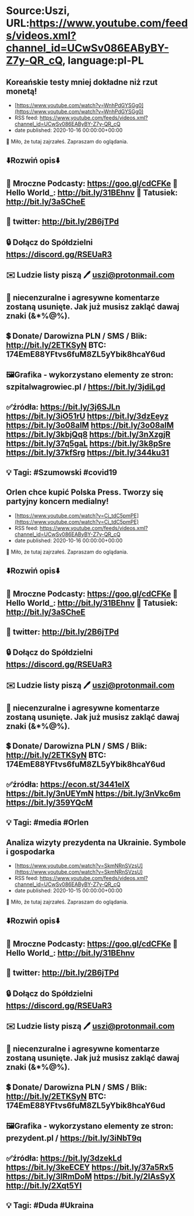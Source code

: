 # Source:Uszi, URL:https://www.youtube.com/feeds/videos.xml?channel_id=UCwSv086EAByBY-Z7y-QR_cQ, language:pl-PL

## Koreańskie testy mniej dokładne niż rzut monetą!
 - [https://www.youtube.com/watch?v=WnhPdGYSGg0](https://www.youtube.com/watch?v=WnhPdGYSGg0)
 - RSS feed: https://www.youtube.com/feeds/videos.xml?channel_id=UCwSv086EAByBY-Z7y-QR_cQ
 - date published: 2020-10-16 00:00:00+00:00

🤪 Miło, że tutaj zajrzałeś.  Zapraszam do oglądania.

⬇️Rozwiń opis⬇️
------------------------------------------------------------
👀 Mroczne Podcasty: https://goo.gl/cdCFKe
👀 Hello World_: http://bit.ly/31BEhnv
👀 Tatusiek: http://bit.ly/3aSCheE
------------------------------------------------------------
👀 twitter: http://bit.ly/2B6jTPd
------------------------------------------------------------
🔒 Dołącz do Spółdzielni
https://discord.gg/RSEUaR3
------------------------------------------------------------
✉️ Ludzie listy piszą 
🖊️ uszi@protonmail.com
------------------------------------------------------------
👺 niecenzuralne i agresywne komentarze zostaną usunięte.  Jak już musisz zakląć dawaj znaki (&*%@%).
------------------------------------------------------------
💲 Donate/ Darowizna
PLN / SMS / Blik: http://bit.ly/2ETKSyN
BTC: 174EmE88YFtvs6fuM8ZL5yYbik8hcaY6ud
---------------------------------------------------------------
🖼Grafika - wykorzystano elementy ze stron: 
szpitalwagrowiec.pl / https://bit.ly/3jdiLgd
---------------------------------------------------------------
✅źródła:
https://bit.ly/3j6SJLn
https://bit.ly/3iO51rU
https://bit.ly/3dzEeyz
https://bit.ly/3o08aIM
https://bit.ly/3o08aIM
https://bit.ly/3kbjQq8
https://bit.ly/3nXzgjR
https://bit.ly/37q5gaL
https://bit.ly/3k8pSre
https://bit.ly/37kfSrg
https://bit.ly/344ku31
-------------------------------------------------------------
💡 Tagi: #Szumowski #covid19
--------------------------------------------------------------

## Orlen chce kupić Polska Press. Tworzy się partyjny koncern medialny!
 - [https://www.youtube.com/watch?v=Cj_tdC5pmPE](https://www.youtube.com/watch?v=Cj_tdC5pmPE)
 - RSS feed: https://www.youtube.com/feeds/videos.xml?channel_id=UCwSv086EAByBY-Z7y-QR_cQ
 - date published: 2020-10-16 00:00:00+00:00

🤪 Miło, że tutaj zajrzałeś.  Zapraszam do oglądania.

⬇️Rozwiń opis⬇️
------------------------------------------------------------
👀 Mroczne Podcasty: https://goo.gl/cdCFKe
👀 Hello World_: http://bit.ly/31BEhnv
👀 Tatusiek: http://bit.ly/3aSCheE
------------------------------------------------------------
👀 twitter: http://bit.ly/2B6jTPd
------------------------------------------------------------
🔒 Dołącz do Spółdzielni
https://discord.gg/RSEUaR3
------------------------------------------------------------
✉️ Ludzie listy piszą 
🖊️ uszi@protonmail.com
------------------------------------------------------------
👺 niecenzuralne i agresywne komentarze zostaną usunięte.  Jak już musisz zakląć dawaj znaki (&*%@%).
------------------------------------------------------------
💲 Donate/ Darowizna
PLN / SMS / Blik: http://bit.ly/2ETKSyN
BTC: 174EmE88YFtvs6fuM8ZL5yYbik8hcaY6ud
---------------------------------------------------------------
✅źródła:
https://econ.st/3441elX
https://bit.ly/3nUEYmN
https://bit.ly/3nVkc6m
https://bit.ly/359YQcM
-------------------------------------------------------------
💡 Tagi: #media #Orlen
--------------------------------------------------------------

## Analiza wizyty prezydenta na Ukrainie. Symbole i gospodarka
 - [https://www.youtube.com/watch?v=SkmNRnSVzsU](https://www.youtube.com/watch?v=SkmNRnSVzsU)
 - RSS feed: https://www.youtube.com/feeds/videos.xml?channel_id=UCwSv086EAByBY-Z7y-QR_cQ
 - date published: 2020-10-15 00:00:00+00:00

🤪 Miło, że tutaj zajrzałeś.  Zapraszam do oglądania.

⬇️Rozwiń opis⬇️
------------------------------------------------------------
👀 Mroczne Podcasty: https://goo.gl/cdCFKe
👀 Hello World_: http://bit.ly/31BEhnv
------------------------------------------------------------
👀 twitter: http://bit.ly/2B6jTPd
------------------------------------------------------------
🔒 Dołącz do Spółdzielni
https://discord.gg/RSEUaR3
------------------------------------------------------------
✉️ Ludzie listy piszą 
🖊️ uszi@protonmail.com
------------------------------------------------------------
👺 niecenzuralne i agresywne komentarze zostaną usunięte.  Jak już musisz zakląć dawaj znaki (&*%@%).
------------------------------------------------------------
💲 Donate/ Darowizna
PLN / SMS / Blik: http://bit.ly/2ETKSyN
BTC: 174EmE88YFtvs6fuM8ZL5yYbik8hcaY6ud
---------------------------------------------------------------
🖼Grafika - wykorzystano elementy ze stron: 
prezydent.pl / https://bit.ly/3iNbT9q
---------------------------------------------------------------
✅źródła:
https://bit.ly/3dzekLd
https://bit.ly/3keECEY
https://bit.ly/37a5Rx5
https://bit.ly/3lRmDoM
https://bit.ly/2IAsSyX
http://bit.ly/2Xqt5YI
-------------------------------------------------------------
💡 Tagi: #Duda #Ukraina
--------------------------------------------------------------

